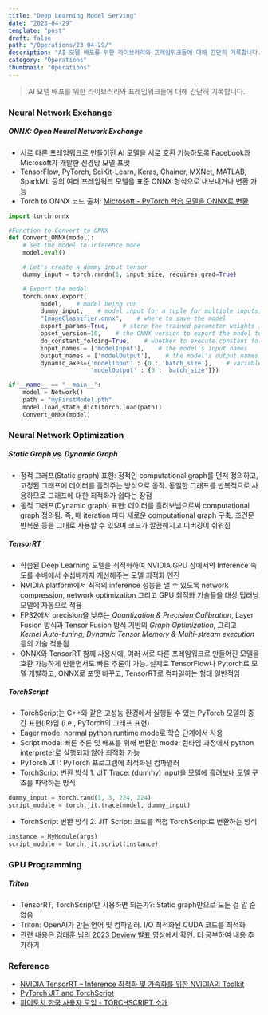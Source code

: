 ```yaml
---
title: "Deep Learning Model Serving"
date: "2023-04-29"
template: "post"
draft: false
path: "/Operations/23-04-29/"
description: "AI 모델 배포를 위한 라이브러리와 프레임워크들에 대해 간단히 기록합니다. ONNX: Open Neural Network Exchange. 서로 다른 프레임워크로 만들어진 AI 모델을 서로 호환 가능하도록 Facebook과 Microsoft가 개발한 신경망 모델 포맷. TensorFlow, PyTorch, ..."
category: "Operations"
thumbnail: "Operations"
---
```


> AI 모델 배포를 위한 라이브러리와 프레임워크들에 대해 간단히 기록합니다.

### Neural Network Exchange

##### ONNX: Open Neural Network Exchange

- 서로 다른 프레임워크로 만들어진 AI 모델을 서로 호환 가능하도록 Facebook과 Microsoft가 개발한 신경망 모델 포맷
- TensorFlow, PyTorch, SciKit-Learn, Keras, Chainer, MXNet, MATLAB, SparkML 등의 여러 프레임워크 모델을 표준 ONNX 형식으로 내보내거나 변환 가능
- Torch to ONNX 코드 출처: [Microsoft - PyTorch 학습 모델을 ONNX로 변환](https://learn.microsoft.com/ko-kr/windows/ai/windows-ml/tutorials/pytorch-convert-model)

```python
import torch.onnx 

#Function to Convert to ONNX 
def Convert_ONNX(model): 
    # set the model to inference mode 
    model.eval() 

    # Let's create a dummy input tensor  
    dummy_input = torch.randn(1, input_size, requires_grad=True)  

    # Export the model   
    torch.onnx.export(
         model,    # model being run 
         dummy_input,    # model input (or a tuple for multiple inputs) 
         "ImageClassifier.onnx",    # where to save the model  
         export_params=True,    # store the trained parameter weights inside the model file 
         opset_version=10,    # the ONNX version to export the model to 
         do_constant_folding=True,    # whether to execute constant folding for optimization 
         input_names = ['modelInput'],    # the model's input names 
         output_names = ['modelOutput'],    # the model's output names 
         dynamic_axes={'modelInput' : {0 : 'batch_size'},    # variable length axes 
                       'modelOutput' : {0 : 'batch_size'}}) 

if __name__ == "__main__": 
    model = Network() 
    path = "myFirstModel.pth" 
    model.load_state_dict(torch.load(path)) 
    Convert_ONNX(model) 
```

### Neural Network Optimization

##### Static Graph vs. Dynamic Graph

- 정적 그래프(Static graph) 표현: 정적인 computational graph를 먼저 정의하고, 고정된 그래프에 데이터를 흘려주는 방식으로 동작. 동일한 그래프를 반복적으로 사용하므로 그래프에 대한 최적화가 쉽다는 장점
- 동적 그래프(Dynamic graph) 표현: 데이터를 흘려보냄으로써 computational graph 정의됨. 즉, 매 iteration 마다 새로운 computational graph 구축. 조건문 반복문 등을 그대로 사용할 수 있으며 코드가 깔끔해지고 디버깅이 쉬워짐

##### TensorRT

- 학습된 Deep Learning 모델을 최적화하여 NVIDIA GPU 상에서의 Inference 속도를 수배에서 수십배까지 개선해주는 모델 최적화 엔진
- NVIDIA platform에서 최적의 inference 성능을 낼 수 있도록 network compression, network optimization 그리고 GPU 최적화 기술들을 대상 딥러닝 모델에 자동으로 적용
- FP32에서 precision을 낮추는 *Quantization & Precision Calibration*, Layer Fusion 방식과 Tensor Fusion 방식 기반의 *Graph Optimization*, 그리고 *Kernel Auto-tuning, Dynamic Tensor Memory & Multi-stream execution* 등의 기술 적용됨
- ONNX와 TensorRT 함께 사용시에, 여러 서로 다른 프레임워크로 만들어진 모델을 호환 가능하게 만들면서도 빠른 추론이 가능. 실제로 TensorFlow나 Pytorch로 모델 개발하고, ONNX로 포멧 바꾸고, TensorRT로 컴파일하는 형태 일반적임

##### TorchScript

- TorchScript는 C++와 같은 고성능 환경에서 실행될 수 있는 PyTorch 모델의 중간 표현(IR)임 (i.e., PyTorch의 그래프 표현)
- Eager mode: normal python runtime mode로 학습 단계에서 사용
- Script mode: 빠른 추론 및 배포를 위해 변환한 mode. 런타임 과정에서 python interpreter로 실행되지 않아 최적화 가능
- PyTorch JIT: PyTorch 프로그램에 최적화된 컴파일러
- TorchScript 변환 방식 1. JIT Trace: (dummy) input을 모델에 흘려보내 모델 구조를 파악하는 방식

```python
dummy_input = torch.rand(1, 3, 224, 224)
script_module = torch.jit.trace(model, dummy_input)
```

- TorchScript 변환 방식 2. JIT Script: 코드를 직접 TorchScript로 변환하는 방식

```python
instance = MyModule(args)
script_module = torch.jit.script(instance)
```

### GPU Programming

##### Triton

- TensorRT, TorchScript만 사용하면 되는가?: Static graph만으로 모든 걸 알 순 없음
- Triton: OpenAI가 만든 언어 및 컴파일러. I/O 최적화된 CUDA 코드를 최적화
- 관련 내용은 [김태훈 님의 2023 Deview 발표 영상](https://www.youtube.com/watch?v=Se62pRpk9A0)에서 확인. 더 공부하여 내용 추가하기

### Reference

- [NVIDIA TensorRT – Inference 최적화 및 가속화를 위한 NVIDIA의 Toolkit](https://developer.nvidia.com/ko-kr/blog/nvidia-tensorrt-inference-최적화-및-가속화를-위한-nvidia의-toolkit/)
- [PyTorch JIT and TorchScript](https://towardsdatascience.com/pytorch-jit-and-torchscript-c2a77bac0fff)
- [파이토치 한국 사용자 모임 - TORCHSCRIPT 소개](https://tutorials.pytorch.kr/beginner/Intro_to_TorchScript_tutorial.html)

